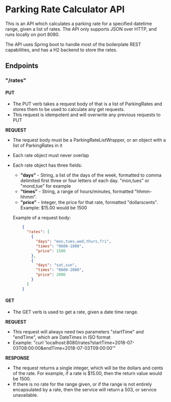 # Parking Rate Calculator API

This is an API which calculates a parking rate for a specified datetime range, given a list of rates.
The API only supports JSON over HTTP, and runs locally on port 8080. 

The API uses Spring boot to handle most of the boilerplate REST capabilities, and has a H2 backend to store the rates.

## Endpoints

### "/rates"

#### PUT

 - The PUT verb takes a request body of that is a list of ParkingRates and stores them to be used to calculate any get requests.
 - This request is idempotent and will overwrite any previous requests to PUT
 
 **REQUEST**
 
 - The request body must be a ParkingRateListWrapper, or an object with a list of ParkingRates in it
 - Each rate object must never overlap
 - Each rate object has three fields:
    - **"days"** - String, a list of the days of the week, formatted to comma delimited first three or four letters of each day.
    "mon,tues" or "mond,tue" for example
    - **"times"** - String, a range of hours/minutes, formatted "hhmm-hhmm".
    - **"price"** - Integer, the price for that rate, formatted "dollarscents". Example: $15.00 would be 1500
    
    Example of a request body:
    
    ```json
        {
          "rates": [
            {
              "days": "mon,tues,wed,thurs,fri",
              "times": "0600-1800",
              "price": 1500
            },
            {
              "days": "sat,sun",
              "times": "0600-2000",
              "price": 2000
            }
          ]
        }
    ```
 
 
#### GET
 - The GET verb is used to get a rate, given a date time range.
 
 **REQUEST**
 - This request will always need two parameters "startTime" and "endTime", which are DateTimes in ISO format
 - Example: "curl 'localhost:8080/rates?startTime=2018-07-03T08:00:00&endTime=2018-07-03T09:00:00'"
 
 **RESPONSE**
 - The request returns a single integer, which will be the dollars and cents of the rate. 
 For example, if a rate is $15.00, then the return value would be 1500.
 - If there is no rate for the range given, or if the range is not entirely encapsulated by a rate, then the service will return a 503, or service unavailable.
